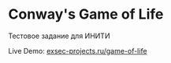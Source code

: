 # Conway's Game of Life
Тестовое задание для ИНИТИ

Live Demo: [exsec-projects.ru/game-of-life](https://exsec-projects.ru/game-of-life/)
